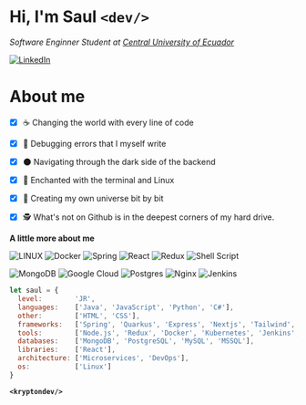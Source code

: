 # Hi, I'm Saul `<dev/>`

*Software Enginner Student at [Central University of Ecuador](https://www.uce.edu.ec/)*

[![LinkedIn](https://img.shields.io/badge/LinkedIn-%230077B5.svg?logo=linkedin&logoColor=white)](https://linkedin.com/in/alpalasaul) 

# About me

- [x] ☕ Changing the world with every line of code 
- [x] 🐞 Debugging errors that I myself write
- [x] 🌑 Navigating through the dark side of the backend
- [x] 🐧 Enchanted with the terminal and Linux
- [x] 🤖 Creating my own universe bit by bit
- [x] 🕵 What's not on Github is in the deepest corners of my hard drive.


**A little more about me**

![LINUX](https://img.shields.io/badge/Linux-FCC624?style=for-the-badge&logo=linux&logoColor=black) 
![Docker](https://img.shields.io/badge/docker-%230db7ed.svg?style=for-the-badge&logo=docker&logoColor=white) 
![Spring](https://img.shields.io/badge/spring-%236DB33F.svg?style=for-the-badge&logo=spring&logoColor=white) 
![React](https://img.shields.io/badge/react-%2320232a.svg?style=for-the-badge&logo=react&logoColor=%2361DAFB) 
![Redux](https://img.shields.io/badge/redux-%23593d88.svg?style=for-the-badge&logo=redux&logoColor=white) 
![Shell Script](https://img.shields.io/badge/BASH-%23121011.svg?style=for-the-badge&logo=gnu-bash&logoColor=white) 


![MongoDB](https://img.shields.io/badge/MongoDB-%234ea94b.svg?style=for-the-badge&logo=mongodb&logoColor=white) 
![Google Cloud](https://img.shields.io/badge/google%20cloud-%234285F4.svg?style=for-the-badge&logo=google-cloud&logoColor=white) 
![Postgres](https://img.shields.io/badge/postgres-%23316192.svg?style=for-the-badge&logo=postgresql&logoColor=white) 
![Nginx](https://img.shields.io/badge/nginx-%23009639.svg?style=for-the-badge&logo=nginx&logoColor=white)
![Jenkins](https://img.shields.io/badge/jenkins-%232C5263.svg?style=for-the-badge&logo=jenkins&logoColor=white) 


```javascript
let saul = {
  level:        'JR',
  languages:    ['Java', 'JavaScript', 'Python', 'C#'],
  other:        ['HTML', 'CSS'],
  frameworks:   ['Spring', 'Quarkus', 'Express', 'Nextjs', 'Tailwind', 'Flask', '.Net'],
  tools:        ['Node.js', 'Redux', 'Docker', 'Kubernetes', 'Jenkins', 'Kafka'],
  databases:    ['MongoDB', 'PostgreSQL', 'MySQL', 'MSSQL'],
  libraries:    ['React'],
  architecture: ['Microservices', 'DevOps'],
  os:           ['Linux']
}
```


**`<kryptondev/>`**
